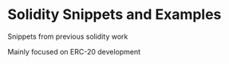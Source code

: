 # Solidity Snippets and Examples

Snippets from previous solidity work

Mainly focused on ERC-20 development

